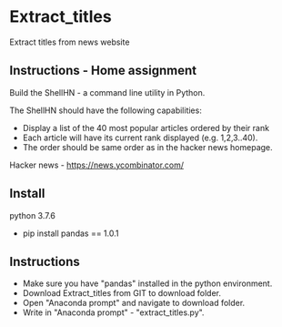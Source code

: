 # Extract_titles
Extract titles from news website

## Instructions - Home assignment
Build the ShellHN - a command line utility in Python.

The ShellHN should have the following capabilities:

- Display a list of the 40 most popular articles ordered by their rank
- Each article will have its current rank displayed (e.g. 1,2,3..40).
- The order should be same order as in the hacker news homepage.

Hacker news - https://news.ycombinator.com/

## Install
python 3.7.6

- pip install pandas == 1.0.1

## Instructions
- Make sure you have "pandas" installed in the python environment.
- Download Extract_titles from GIT to download folder.
- Open "Anaconda prompt" and navigate to download folder.
- Write in "Anaconda prompt" - "extract_titles.py".
